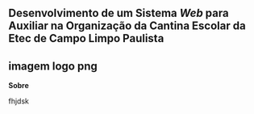 **Desenvolvimento de um Sistema _Web_ para Auxiliar na Organização da Cantina Escolar da Etec de Campo Limpo Paulista**
---
imagem logo png
---
**Sobre**

fhjdsk
